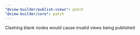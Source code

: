 ```yaml
---
"@view-builder/publish-views": patch
"@view-builder/core": patch
---
```


Clashing blank nodes would cause invalid views being published
